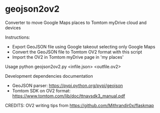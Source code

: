 # geojson2ov2

Converter to move Google Maps places to Tomtom myDrive cloud and devices

Instructions:

* Export GeoJSON file using Google takeout selecting only Google Maps
* Convert the GeoJSON file to Tomtom OV2 format with this script
* Import the OV2 in Tomtom myDrive page in 'my places'

Usage python geojson2ov2.py <infile.json> <outfile.ov2>

Development dependencies documentation

* GeoJSON parser: https://pypi.python.org/pypi/geojson
* Tomtom SDK on OV2 format: https://www.tomtom.com/lib/doc/ttnavsdk3_manual.pdf

CREDITS:
	OV2 writing tips from https://github.com/Mithrandir0x/flaskmap

